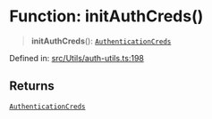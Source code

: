 # Function: initAuthCreds()

> **initAuthCreds**(): [`AuthenticationCreds`](../type-aliases/AuthenticationCreds.md)

Defined in: [src/Utils/auth-utils.ts:198](https://github.com/Fokusdotid/bail/blob/dad8cbc7bd41e0c17126095b0fc017b92c3d85cf/src/Utils/auth-utils.ts#L198)

## Returns

[`AuthenticationCreds`](../type-aliases/AuthenticationCreds.md)

